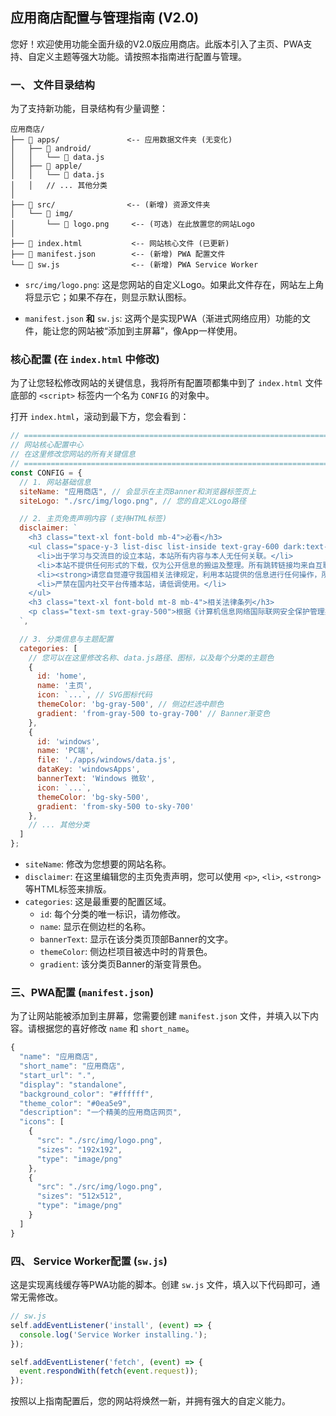 ## 应用商店配置与管理指南 (V2.0)
您好！欢迎使用功能全面升级的V2.0版应用商店。此版本引入了主页、PWA支持、自定义主题等强大功能。请按照本指南进行配置与管理。

### 一、 文件目录结构

为了支持新功能，目录结构有少量调整：

```
应用商店/
├── 📂 apps/               <-- 应用数据文件夹 (无变化)
│   ├── 📂 android/
│   │   └── 📄 data.js
│   ├── 📂 apple/
│   │   └── 📄 data.js
│   │   // ... 其他分类
│
├── 📂 src/                <-- (新增) 资源文件夹
│   └── 📂 img/
│       └── 📄 logo.png     <-- (可选) 在此放置您的网站Logo
│
├── 📄 index.html           <-- 网站核心文件 (已更新)
├── 📄 manifest.json        <-- (新增) PWA 配置文件
└── 📄 sw.js                <-- (新增) PWA Service Worker
```

- ```src/img/logo.png```: 这是您网站的自定义Logo。如果此文件存在，网站左上角将显示它；如果不存在，则显示默认图标。

- ```manifest.json``` **和** ```sw.js```: 这两个是实现PWA（渐进式网络应用）功能的文件，能让您的网站被“添加到主屏幕”，像App一样使用。

### 核心配置 (在 ```index.html``` 中修改)

为了让您轻松修改网站的关键信息，我将所有配置项都集中到了 ```index.html``` 文件底部的 ```<script>``` 标签内一个名为 ```CONFIG``` 的对象中。

打开 ```index.html```，滚动到最下方，您会看到：

``` javascript
// ===================================================================================
// 网站核心配置中心
// 在这里修改您网站的所有关键信息
// ===================================================================================
const CONFIG = {
  // 1. 网站基础信息
  siteName: "应用商店", // 会显示在主页Banner和浏览器标签页上
  siteLogo: "./src/img/logo.png", // 您的自定义Logo路径

  // 2. 主页免责声明内容 (支持HTML标签)
  disclaimer: `
    <h3 class="text-xl font-bold mb-4">必看</h3>
    <ul class="space-y-3 list-disc list-inside text-gray-600 dark:text-gray-400">
      <li>出于学习与交流目的设立本站，本站所有内容与本人无任何关联。</li>
      <li>本站不提供任何形式的下载，仅为公开信息的搬运及整理。所有跳转链接均来自互联网。</li>
      <li><strong>请您自觉遵守我国相关法律规定，利用本站提供的信息进行任何操作，所带来的一切后果由您本人承担。</strong></li>
      <li>严禁在国内社交平台传播本站，请低调使用。</li>
    </ul>
    <h3 class="text-xl font-bold mt-8 mb-4">相关法律条列</h3>
    <p class="text-sm text-gray-500">根据《计算机信息网络国际联网安全保护管理办法》规定，任何单位和个人不得利用国际联网制作、复制、查阅和传播下列信息...</p>
  `,

  // 3. 分类信息与主题配置
  categories: [
    // 您可以在这里修改名称、data.js路径、图标，以及每个分类的主题色
    { 
      id: 'home', 
      name: '主页', 
      icon: `...`, // SVG图标代码
      themeColor: 'bg-gray-500', // 侧边栏选中颜色
      gradient: 'from-gray-500 to-gray-700' // Banner渐变色
    },
    { 
      id: 'windows', 
      name: 'PC端', 
      file: './apps/windows/data.js', 
      dataKey: 'windowsApps',
      bannerText: 'Windows 微软',
      icon: `...`,
      themeColor: 'bg-sky-500',
      gradient: 'from-sky-500 to-sky-700'
    },
    // ... 其他分类
  ]
};
```

- ```siteName```: 修改为您想要的网站名称。
- ```disclaimer```: 在这里编辑您的主页免责声明，您可以使用 ```<p>```, ```<li>```, ```<strong>``` 等HTML标签来排版。
- ```categories```: 这是最重要的配置区域。
    - ```id```: 每个分类的唯一标识，请勿修改。
    - ```name```: 显示在侧边栏的名称。
    - ```bannerText```: 显示在该分类页顶部Banner的文字。
    - ```themeColor```: 侧边栏项目被选中时的背景色。
    - ```gradient```: 该分类页Banner的渐变背景色。

### 三、PWA配置 (```manifest.json```)

为了让网站能被添加到主屏幕，您需要创建 ```manifest.json``` 文件，并填入以下内容。请根据您的喜好修改 ```name``` 和 ```short_name```。

``` javascript
{
  "name": "应用商店",
  "short_name": "应用商店",
  "start_url": ".",
  "display": "standalone",
  "background_color": "#ffffff",
  "theme_color": "#0ea5e9",
  "description": "一个精美的应用商店网页",
  "icons": [
    {
      "src": "./src/img/logo.png",
      "sizes": "192x192",
      "type": "image/png"
    },
    {
      "src": "./src/img/logo.png",
      "sizes": "512x512",
      "type": "image/png"
    }
  ]
}
```

### 四、 Service Worker配置 (```sw.js```)

这是实现离线缓存等PWA功能的脚本。创建 ```sw.js``` 文件，填入以下代码即可，通常无需修改。

``` javascript
// sw.js
self.addEventListener('install', (event) => {
  console.log('Service Worker installing.');
});

self.addEventListener('fetch', (event) => {
  event.respondWith(fetch(event.request));
});
```

按照以上指南配置后，您的网站将焕然一新，并拥有强大的自定义能力。
